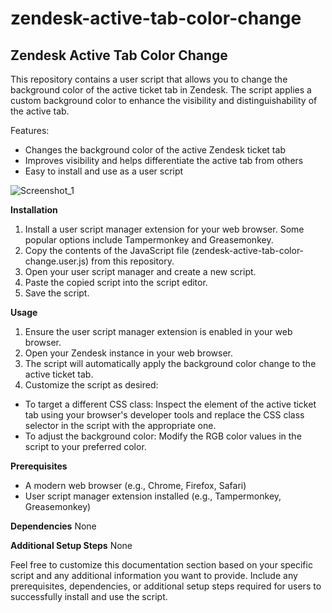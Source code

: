 # zendesk-active-tab-color-change
## Zendesk Active Tab Color Change

This repository contains a user script that allows you to change the background color of the active ticket tab in Zendesk. The script applies a custom background color to enhance the visibility and distinguishability of the active tab.

Features:
- Changes the background color of the active Zendesk ticket tab
- Improves visibility and helps differentiate the active tab from others
- Easy to install and use as a user script

  

![Screenshot_1](https://github.com/Z0ck0/zendesk-active-tab-color-change/assets/132205377/8b8d5991-ed9a-4039-a313-be66f37bb822)


**Installation**
1. Install a user script manager extension for your web browser. Some popular options include Tampermonkey and Greasemonkey.
2. Copy the contents of the JavaScript file (zendesk-active-tab-color-change.user.js) from this repository.
3. Open your user script manager and create a new script.
4. Paste the copied script into the script editor.
5. Save the script.   

**Usage**
1. Ensure the user script manager extension is enabled in your web browser.
2. Open your Zendesk instance in your web browser.
3. The script will automatically apply the background color change to the active ticket tab.
4. Customize the script as desired:
- To target a different CSS class: Inspect the element of the active ticket tab using your browser's developer tools and replace the CSS class selector in the script with the appropriate one.
- To adjust the background color: Modify the RGB color values in the script to your preferred color.


**Prerequisites**
- A modern web browser (e.g., Chrome, Firefox, Safari)
- User script manager extension installed (e.g., Tampermonkey, Greasemonkey)


**Dependencies**
None


**Additional Setup Steps**
None

Feel free to customize this documentation section based on your specific script and any additional information you want to provide. Include any prerequisites, dependencies, or additional setup steps required for users to successfully install and use the script.


